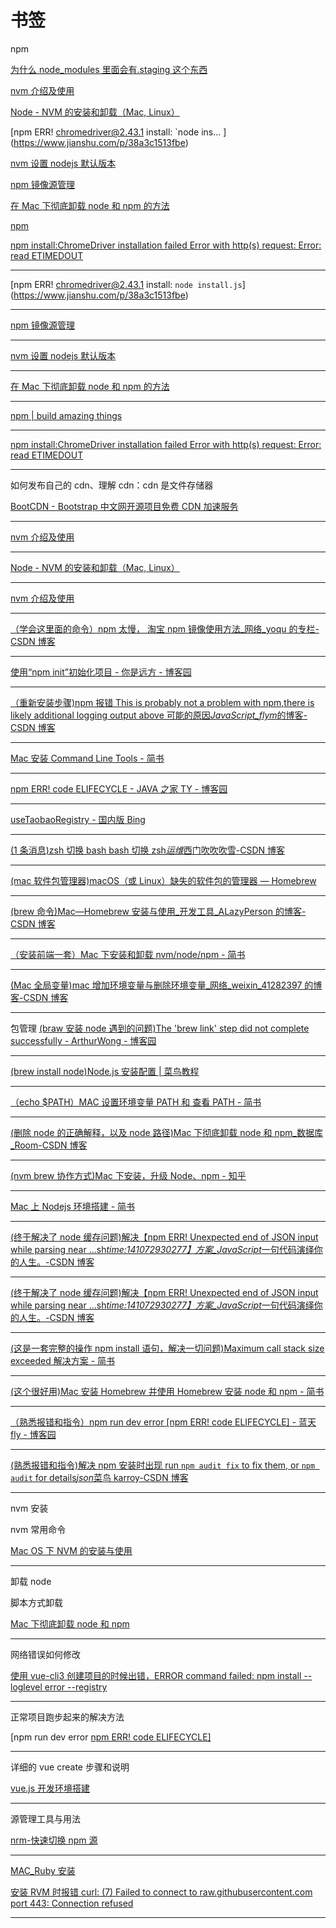 # 书签

npm

[为什么 node_modules 里面会有.staging 这个东西](https://www.jianshu.com/p/305b632ea3dd)

[nvm 介绍及使用](https://www.jianshu.com/p/d0e0935b150a)

[Node - NVM 的安装和卸载（Mac, Linux）](https://blog.csdn.net/u012627861/article/details/83177888)

[npm ERR! [chromedriver@2.43.1](mailto:chromedriver@2.43.1) install: `node ins... ](https://www.jianshu.com/p/38a3c1513fbe)

[nvm 设置 nodejs 默认版本](https://www.cnblogs.com/Joans/p/10275293.html)

[npm 镜像源管理](https://www.jianshu.com/p/66f97cadd1eb)

[在 Mac 下彻底卸载 node 和 npm 的方法](https://www.jb51.net/article/140281.htm)

[npm](https://www.npmjs.com/)

[npm install:ChromeDriver installation failed Error with http(s) request: Error: read ETIMEDOUT](https://blog.csdn.net/u010429286/article/details/78651578)

---

[npm ERR! [chromedriver@2.43.1](mailto:chromedriver@2.43.1) install: `node install.js`](https://www.jianshu.com/p/38a3c1513fbe)

---

[npm 镜像源管理](https://www.jianshu.com/p/66f97cadd1eb)

---

[nvm 设置 nodejs 默认版本](https://www.cnblogs.com/Joans/p/10275293.html)

---

[在 Mac 下彻底卸载 node 和 npm 的方法](https://www.jb51.net/article/140281.htm)

---

[npm | build amazing things](https://www.npmjs.com/)

---

[npm install:ChromeDriver installation failed Error with http(s) request: Error: read ETIMEDOUT](https://blog.csdn.net/u010429286/article/details/78651578)

---

如何发布自己的 cdn、理解 cdn：cdn 是文件存储器

[BootCDN - Bootstrap 中文网开源项目免费 CDN 加速服务](https://www.bootcdn.cn/)

---

[nvm 介绍及使用](https://www.jianshu.com/p/d0e0935b150a)

---

[Node - NVM 的安装和卸载（Mac, Linux）](https://blog.csdn.net/u012627861/article/details/83177888)

---

[nvm 介绍及使用](https://www.jianshu.com/p/d0e0935b150a)

---

[（学会这里面的命令）npm 太慢， 淘宝 npm 镜像使用方法\_网络\_yoqu 的专栏-CSDN 博客](https://blog.csdn.net/quuqu/article/details/64121812)

---

[使用“npm init”初始化项目 - 你是远方 - 博客园](https://www.cnblogs.com/WD-NewDemo/p/11141384.html)

---

[（重新安装步骤)npm 报错 This is probably not a problem with npm,there is likely additional logging output above 可能的原因*JavaScript_flym*的博客-CSDN 博客](https://blog.csdn.net/u014689760/article/details/90290322)

---

[Mac 安装 Command Line Tools - 简书](https://www.jianshu.com/p/308d7be8b8df)

---

[npm ERR! code ELIFECYCLE - JAVA 之家 TY - 博客园](https://www.cnblogs.com/java-ty/p/12114735.html)

---

[useTaobaoRegistry - 国内版 Bing](https://cn.bing.com/search?q=useTaobaoRegistry&PC=U316&first=11&FORM=PORE)

---

[(1 条消息)zsh 切换 bash bash 切换 zsh*运维*西门吹吹吹雪-CSDN 博客](https://blog.csdn.net/csdnones/article/details/48917219)

---

[(mac 软件包管理器)macOS（或 Linux）缺失的软件包的管理器 — Homebrew](https://brew.sh/index_zh-cn)

---

[(brew 命令)Mac—Homebrew 安装与使用\_开发工具\_ALazyPerson 的博客-CSDN 博客](https://blog.csdn.net/y201314an/article/details/84179536)

---

[（安装前端一套）Mac 下安装和卸载 nvm/node/npm - 简书](https://www.jianshu.com/p/1c0ad9c8072c)

---

[(Mac 全局变量)mac 增加环境变量与删除环境变量\_网络\_weixin_41282397 的博客-CSDN 博客](https://blog.csdn.net/weixin_41282397/article/details/82772347)

---

包管理
[(braw 安装 node 遇到的问题)The 'brew link' step did not complete successfully - ArthurWong - 博客园](https://www.cnblogs.com/chinabin1993/p/9212355.html)

---

[(brew install node)Node.js 安装配置 | 菜鸟教程](https://www.runoob.com/nodejs/nodejs-install-setup.html)

---

[（echo \$PATH）MAC 设置环境变量 PATH 和 查看 PATH - 简书](https://www.jianshu.com/p/acb1f062a925)

---

[(删除 node 的正确解释，以及 node 路径)Mac 下彻底卸载 node 和 npm\_数据库\_Room-CSDN 博客](https://blog.csdn.net/shiquanqq/article/details/78032943)

---

[(nvm brew 协作方式)Mac 下安装，升级 Node、npm - 知乎](https://zhuanlan.zhihu.com/p/64125228)

---

[Mac 上 Nodejs 环境搭建 - 简书](https://www.jianshu.com/p/66b86ad6b48a)

---

[(终于解决了 node 缓存问题)解决【npm ERR! Unexpected end of JSON input while parsing near ...sh*time:141072930277】方案\_JavaScript*一句代码演绎你的人生。-CSDN 博客](https://blog.csdn.net/genius_yym/article/details/84645915)

---

[(终于解决了 node 缓存问题)解决【npm ERR! Unexpected end of JSON input while parsing near ...sh*time:141072930277】方案\_JavaScript*一句代码演绎你的人生。-CSDN 博客](https://blog.csdn.net/genius_yym/article/details/84645915)

---

[(这是一套完整的操作 npm install 语句，解决一切问题)Maximum call stack size exceeded 解决方案 - 简书](https://www.jianshu.com/p/51c59dc5a66e)

---

[(这个很好用)Mac 安装 Homebrew 并使用 Homebrew 安装 node 和 npm - 简书](https://www.jianshu.com/p/0d931ae9177e)

---

[（熟悉报错和指令）npm run dev error [npm ERR! code ELIFECYCLE] - 蓝天 fly - 博客园](https://www.cnblogs.com/dapengFly/p/10208459.html)

---

[(熟悉报错和指令)解决 npm 安装时出现 run `npm audit fix` to fix them, or `npm audit` for details*json*菜鸟 karroy-CSDN 博客](https://blog.csdn.net/qq_39165556/article/details/89333028?utm_medium=distribute.pc_relevant.none-task-blog-BlogCommendFromMachineLearnPai2-1.nonecase&depth_1-utm_source=distribute.pc_relevant.none-task-blog-BlogCommendFromMachineLearnPai2-1.nonecase)

---

nvm 安装

nvm 常用命令

[Mac OS 下 NVM 的安装与使用](https://www.jianshu.com/p/622ad36ee020)

---

卸载 node

脚本方式卸载

[Mac 下彻底卸载 node 和 npm](https://blog.csdn.net/shiquanqq/article/details/78032943)

---

网络错误如何修改

[使用 vue-cli3 创建项目的时候出错，ERROR command failed: npm install --loglevel error --registry](https://blog.csdn.net/tangkthh/article/details/88787714)

---

正常项目跑步起来的解决方法

[npm run dev error [npm ERR! code ELIFECYCLE\]](https://www.cnblogs.com/dapengFly/p/10208459.html)

---

详细的 vue create 步骤和说明

[vue.js 开发环境搭建](https://www.jianshu.com/p/2fe2723d1da6)

---

源管理工具与用法

[nrm-快速切换 npm 源](https://zhuanlan.zhihu.com/p/59096667)

---

[MAC_Ruby 安装](https://www.jianshu.com/p/c073e6fc01f5)

[安装 RVM 时报错 curl: (7) Failed to connect to raw.githubusercontent.com port 443: Connection refused](https://www.jianshu.com/p/220a1a7bb90f)

---
